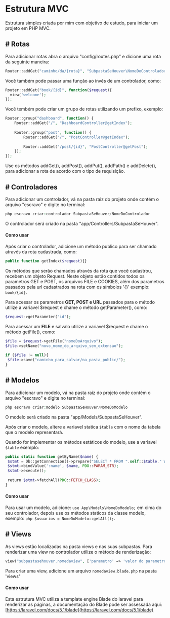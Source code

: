 Estrutura MVC
=============

Estrutura simples criada por mim com objetivo de estudo, para iniciar um projeto em PHP MVC.

\# Rotas
--------

Para adicionar rotas abra o arquivo "config/routes.php" e dicione uma rota da seguinte maneira:
```php
Router::addGet("caminho/da/{rota}", "SubpastaSeHouver\NomeDoControladorController@nomeDoMétodo");
```
  
Você também pode passar uma função ao invés de um controlador, como:  
```php
Router::addGet("book/{id}", function($request){  
  view('welcome');  
});
```

Você tembém pode criar um grupo de rotas utilizando um prefixo, exemplo:
```php
Router::group("dashboard", function() {
    Router::addGet("/", "DashboardController@getIndex"); 
    
    Router::group("post", function() {    
        Router::addGet("/", "PostController@getIndex");
                                  
        Router::addGet("/post/{id}", "PostController@getPost");
    });
});
```

Use os métodos addGet(), addPost(), addPut(), addPath() e addDelete(), para adicionar a rota de acordo com o tipo de requisição.

\# Controladores
----------------

Para adicionar um controlador, vá na pasta raiz do projeto onde contém o arquivo "escravo" e digite no terminal:  
```php
php escravo criar:controlador SubpastaSeHouver/NomeDoControlador
```
  
O controlador será criado na pasta "app/Controllers/SubpastaSeHouver".

#### Como usar

Após criar o controlador, adicione um método publico para ser chamado através da rota cadastrada, como:  
```php
public function getIndex($request){}
```
  
Os métodos que serão chamados através da rota que você cadastrou, recebem um objeto Request. Neste objeto estão contidos todos os parametros GET e POST, os arquivos FILE e COOKIES, além dos parametros passados pela url cadastrados na rota com os símbolos '{}' exemplo: ```book/{id}```.  
  
Para acessar os parametros **GET, POST e URL** passados para o método utilize a variavel $request e chame o método getParameter(), como:  
```php
$request->getParameter("id");
```
  
Para acessar um **FILE** e salvalo utilize a variavel $request e chame o método getFile(), como:  
```php
$file = $request->getFile("nomeDoArquivo");
$file->setName("novo_nome_do_arquivo_sem_extensao");
  
if ($file != null){  
 $file->save("caminho_para_salvar/na_pasta_public/");
}
```

\# Modelos
----------

Para adicionar um modelo, vá na pasta raiz do projeto onde contém o arquivo "escravo" e digite no terminal:  
```php
php escravo criar:modelo SubpastaSeHouver/NomeDoModelo
```
  
O modelo será criado na pasta "app/Models/SubpastaSeHouver".  
  
Após criar o modelo, altere a variavel statica ```$table``` com o nome da tabela que o modelo representará.  
  
Quando for implementar os métodos estáticos do modelo, use a variavel ```$table``` exemplo:  
```php
public static function getByName($name) {  
 $stmt = Db::getConnection()->prepare("SELECT * FROM ".self::$table." WHERE name = :name");  
 $stmt->bindValue(':name', $name, PDO::PARAM_STR);  
 $stmt->execute();  
  
 return $stmt->fetchAll(PDO::FETCH_CLASS);  
}
```

#### Como usar

Para usar um modelo, adicione: ```use App\Models\NomeDoModelo;``` em cima do seu controlador, depois use os métodos staticos da classe modelo, exemplo: ```php
$usuarios = NomeDoModelo::getAll();```.

\# Views
--------

As views estão localizadas na pasta views e nas suas subpastas. Para renderizar uma view no controlador utilize o método de renderização:  
```php
view("subpastasehouver.nomedaview", ['parametro' => 'valor do parametro']);
``` 
  
Para criar uma view, adicione um arquivo ```nomedaview.blade.php``` na pasta 'views'  
  

#### Como usar

Esta estrutura MVC utiliza a template engine Blade do laravel para renderizar as páginas, a documentação do Blade pode ser assessada aqui: [https://laravel.com/docs/5.1/blade](https://laravel.com/docs/5.1/blade)
